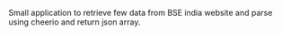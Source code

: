 Small application to retrieve few data from BSE india website and parse using cheerio and return json array.